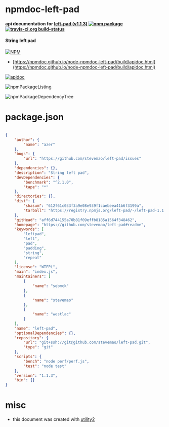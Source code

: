 # npmdoc-left-pad

#### api documentation for  [left-pad (v1.1.3)](https://github.com/stevemao/left-pad#readme)  [![npm package](https://img.shields.io/npm/v/npmdoc-left-pad.svg?style=flat-square)](https://www.npmjs.org/package/npmdoc-left-pad) [![travis-ci.org build-status](https://api.travis-ci.org/npmdoc/node-npmdoc-left-pad.svg)](https://travis-ci.org/npmdoc/node-npmdoc-left-pad)

#### String left pad

[![NPM](https://nodei.co/npm/left-pad.png?downloads=true&downloadRank=true&stars=true)](https://www.npmjs.com/package/left-pad)

- [https://npmdoc.github.io/node-npmdoc-left-pad/build/apidoc.html](https://npmdoc.github.io/node-npmdoc-left-pad/build/apidoc.html)

[![apidoc](https://npmdoc.github.io/node-npmdoc-left-pad/build/screenCapture.buildCi.browser.%252Ftmp%252Fbuild%252Fapidoc.html.png)](https://npmdoc.github.io/node-npmdoc-left-pad/build/apidoc.html)

![npmPackageListing](https://npmdoc.github.io/node-npmdoc-left-pad/build/screenCapture.npmPackageListing.svg)

![npmPackageDependencyTree](https://npmdoc.github.io/node-npmdoc-left-pad/build/screenCapture.npmPackageDependencyTree.svg)



# package.json

```json

{
    "author": {
        "name": "azer"
    },
    "bugs": {
        "url": "https://github.com/stevemao/left-pad/issues"
    },
    "dependencies": {},
    "description": "String left pad",
    "devDependencies": {
        "benchmark": "^2.1.0",
        "tape": "*"
    },
    "directories": {},
    "dist": {
        "shasum": "612f61c033f3a9e08e939f1caebeea41b6f3199a",
        "tarball": "https://registry.npmjs.org/left-pad/-/left-pad-1.1.3.tgz"
    },
    "gitHead": "aff6d744155a70b81f09effb8185a1564f348462",
    "homepage": "https://github.com/stevemao/left-pad#readme",
    "keywords": [
        "leftpad",
        "left",
        "pad",
        "padding",
        "string",
        "repeat"
    ],
    "license": "WTFPL",
    "main": "index.js",
    "maintainers": [
        {
            "name": "sebmck"
        },
        {
            "name": "stevemao"
        },
        {
            "name": "westlac"
        }
    ],
    "name": "left-pad",
    "optionalDependencies": {},
    "repository": {
        "url": "git+ssh://git@github.com/stevemao/left-pad.git",
        "type": "git"
    },
    "scripts": {
        "bench": "node perf/perf.js",
        "test": "node test"
    },
    "version": "1.1.3",
    "bin": {}
}
```



# misc
- this document was created with [utility2](https://github.com/kaizhu256/node-utility2)
